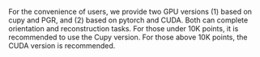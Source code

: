 For the convenience of users, we provide two GPU versions (1) based on cupy and PGR, and (2) based on pytorch and CUDA. Both can complete orientation and reconstruction tasks. For those under 10K points, it is recommended to use the Cupy version. For those above 10K points, the CUDA version is recommended.



